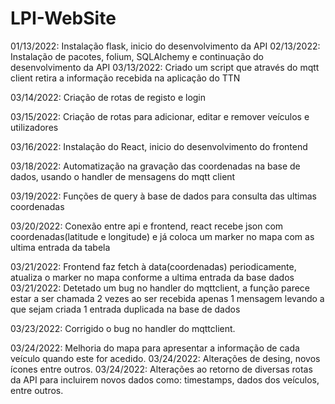 # LPI-WebSite

01/13/2022: Instalação flask, inicio do desenvolvimento da API
02/13/2022: Instalação de pacotes, folium, SQLAlchemy e continuação do desenvolvimento da API
03/13/2022: Criado um script que através do mqtt client retira a informação recebida na aplicação do TTN

03/14/2022: Criação de rotas de registo e login

03/15/2022: Criação de rotas para adicionar, editar e remover veículos e utilizadores

03/16/2022: Instalação do React, inicio do desenvolvimento do frontend

03/18/2022: Automatização na gravação das coordenadas na base de dados, usando o handler de mensagens do mqtt client

03/19/2022: Funções de query à base de dados para consulta das ultimas coordenadas

03/20/2022: Conexão entre api e frontend, react recebe json com coordenadas(latitude e longitude) e já coloca um marker no mapa com as ultima entrada da tabela

03/21/2022: Frontend faz fetch à data(coordenadas) periodicamente, atualiza o marker no mapa conforme a ultima entrada da base dados
03/21/2022: Detetado um bug no handler do mqttclient, a função parece estar a ser chamada 2 vezes ao ser recebida apenas 1 mensagem levando a que sejam criada 1 entrada duplicada na base de dados

03/23/2022: Corrigido o bug no handler do mqttclient.

03/24/2022: Melhoria do mapa para apresentar a informação de cada veículo quando este for acedido.
03/24/2022: Alterações de desing, novos ícones entre outros.
03/24/2022: Alterações ao retorno de diversas rotas da API para incluirem novos dados como: timestamps, dados dos veículos, entre outros.
